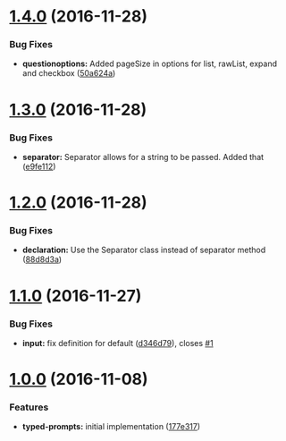 <a name="1.4.0"></a>
# [1.4.0](https://github.com/TylorS/typed-prompts/compare/v1.3.0...v1.4.0) (2016-11-28)


### Bug Fixes

* **questionoptions:** Added pageSize in options for list, rawList, expand and checkbox ([50a624a](https://github.com/TylorS/typed-prompts/commit/50a624a))



<a name="1.3.0"></a>
# [1.3.0](https://github.com/TylorS/typed-prompts/compare/v1.2.0...v1.3.0) (2016-11-28)


### Bug Fixes

* **separator:** Separator allows for a string to be passed. Added that ([e9fe112](https://github.com/TylorS/typed-prompts/commit/e9fe112))



<a name="1.2.0"></a>
# [1.2.0](https://github.com/TylorS/typed-prompts/compare/v1.1.0...v1.2.0) (2016-11-28)


### Bug Fixes

* **declaration:** Use the Separator class instead of separator method ([88d8d3a](https://github.com/TylorS/typed-prompts/commit/88d8d3a))



<a name="1.1.0"></a>
# [1.1.0](https://github.com/TylorS/typed-prompts/compare/v1.0.0...v1.1.0) (2016-11-27)


### Bug Fixes

* **input:** fix definition for default ([d346d79](https://github.com/TylorS/typed-prompts/commit/d346d79)), closes [#1](https://github.com/TylorS/typed-prompts/issues/1)



<a name="1.0.0"></a>
# [1.0.0](https://github.com/TylorS/typed-prompts/compare/177e317...v1.0.0) (2016-11-08)


### Features

* **typed-prompts:** initial implementation ([177e317](https://github.com/TylorS/typed-prompts/commit/177e317))




